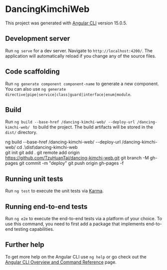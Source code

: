 # DancingKimchiWeb

This project was generated with [Angular CLI](https://github.com/angular/angular-cli) version 15.0.5.

## Development server

Run `ng serve` for a dev server. Navigate to `http://localhost:4200/`. The application will automatically reload if you change any of the source files.

## Code scaffolding

Run `ng generate component component-name` to generate a new component. You can also use `ng generate directive|pipe|service|class|guard|interface|enum|module`.

## Build

Run `ng build --base-href /dancing-kimchi-web/ --deploy-url /dancing-kimchi-web/ ` to build the project. The build artifacts will be stored in the `dist/` directory.

ng build --base-href /dancing-kimchi-web/ --deploy-url /dancing-kimchi-web/
cd .\dist\dancing-kimchi-web\
git init
git add .
git remote add origin https://github.com/TzuHuanTai/dancing-kimchi-web.git
git branch -M gh-pages
git commit -m "deploy"
git push origin gh-pages -f

## Running unit tests

Run `ng test` to execute the unit tests via [Karma](https://karma-runner.github.io).

## Running end-to-end tests

Run `ng e2e` to execute the end-to-end tests via a platform of your choice. To use this command, you need to first add a package that implements end-to-end testing capabilities.

## Further help

To get more help on the Angular CLI use `ng help` or go check out the [Angular CLI Overview and Command Reference](https://angular.io/cli) page.
